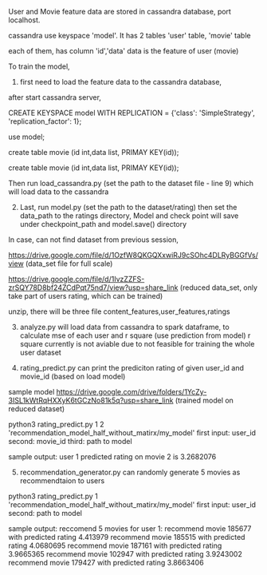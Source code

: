 User and Movie feature data are stored in cassandra database, port localhost.

cassandra use keyspace 'model'.  It has 2 tables  'user' table, 'movie' table

each of them, has column  'id','data'   data is the feature of user (movie)

To train the model, 
1.  first need to load the feature data to the cassandra database, 

after start cassandra server, 

CREATE KEYSPACE model WITH REPLICATION = {'class': 'SimpleStrategy', 'replication_factor': 1};

use model;

create table movie (id int,data list<float>, PRIMAY KEY(id));
  
create table movie (id int,data list<float>, PRIMAY KEY(id));

Then run load_cassandra.py  (set the path to the dataset file - line 9) which will load data to the cassandra

2. Last, run model.py        (set the path to the dataset/rating)
then set the data_path to the ratings directory,
Model and check point will save under checkpoint_path and model.save() directory
  
In case, can not find dataset from previous session,
  
https://drive.google.com/file/d/1OzfW8QKGQXxwiRJ9cSOhc4DLRyBGGfVs/view  (data_set file for full scale)
  
https://drive.google.com/file/d/1IvzZZFS-zrSQY78D8bf24ZCdPqt75nd7/view?usp=share_link  (reduced data_set, only take part of users rating, which can be trained)
  
unzip, there will be three file content_features,user_features,ratings
  
3. analyze.py will load data from cassandra to spark dataframe, to calculate mse of each user and r square (use prediction from model)
r square currently is not aviable due to not feasible for training the whole user dataset

4. rating_predict.py can print the prediciton rating of given user_id and movie_id  (based on load model)

sample model
https://drive.google.com/drive/folders/1YcZy-3ISL1kWtRqHXXyK6tGCzNo81k5q?usp=share_link      (trained model on reduced dataset)    

python3 rating_predict.py 1 2 'recommendation_model_half_without_matirx/my_model'
first input: user_id   second: movie_id    third: path to model
  
sample output:
user 1 predicted rating on movie 2 is 3.2682076

5. recommendation_generator.py can randomly generate 5 movies as recommendtaion to users

python3 rating_predict.py 1 'recommendation_model_half_without_matirx/my_model'
first input: user_id   second: path to model

sample output:
reccomend 5 movies for user 1:
recommend movie 185677 with predicted rating 4.413979
recommend movie 185515 with predicted rating 4.0680695
recommend movie 187161 with predicted rating 3.9665365
recommend movie 102947 with predicted rating 3.9243002
recommend movie 179427 with predicted rating 3.8663406

